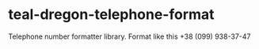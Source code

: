 # teal-dregon-telephone-format
Telephone number formatter library. Format like this +38 (099) 938-37-47
